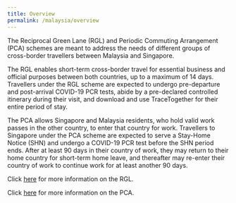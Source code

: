 ```yaml
---
title: Overview
permalink: /malaysia/overview
---
```


The Reciprocal Green Lane (RGL) and Periodic Commuting Arrangement (PCA) schemes are meant to address the needs of different groups of cross-border travellers between Malaysia and Singapore.

The RGL enables short-term cross-border travel for essential business and official purposes between both countries, up to a maximum of 14 days. Travellers under the RGL scheme are expected to undergo pre-departure and post-arrival COVID-19 PCR tests, abide by a pre-declared controlled itinerary during their visit, and download and use TraceTogether for their entire period of stay.

The PCA allows Singapore and Malaysia residents, who hold valid work passes in the other country, to enter that country for work. Travellers to Singapore under the PCA scheme are expected to serve a Stay-Home Notice (SHN) and undergo a COVID-19 PCR test before the SHN period ends. After at least 90 days in their country of work, they may return to their home country for short-term home leave, and thereafter may re-enter their country of work to continue work for at least another 90 days.

Click [here](/malaysia/rgl/requirements-and-process) for more information on the RGL.

Click [here](/malaysia/pca/overview) for more information on the PCA.
